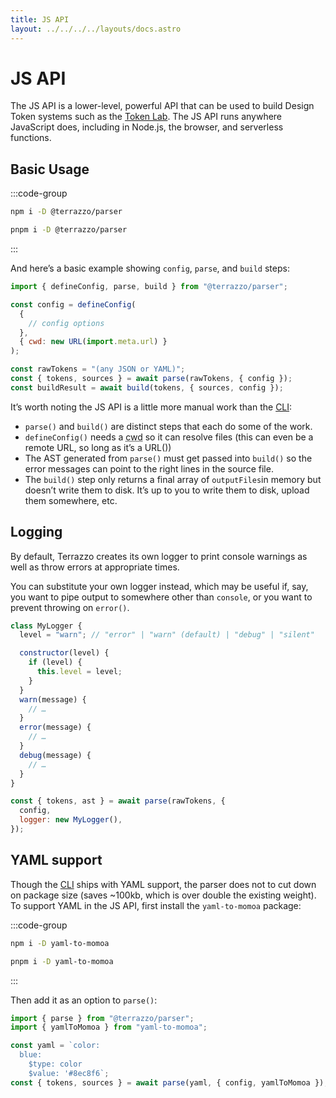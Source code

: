 ```yaml
---
title: JS API
layout: ../../../../layouts/docs.astro
---
```


# JS API

The JS API is a lower-level, powerful API that can be used to build Design Token systems such as the [Token Lab](/docs/token-lab). The JS API runs anywhere JavaScript does, including in Node.js, the browser, and serverless functions.

## Basic Usage

:::code-group

```sh [npm]
npm i -D @terrazzo/parser
```

```sh [pnpm]
pnpm i -D @terrazzo/parser
```

:::

And here’s a basic example showing `config`, `parse`, and `build` steps:

```js
import { defineConfig, parse, build } from "@terrazzo/parser";

const config = defineConfig(
  {
    // config options
  },
  { cwd: new URL(import.meta.url) }
);

const rawTokens = "(any JSON or YAML)";
const { tokens, sources } = await parse(rawTokens, { config });
const buildResult = await build(tokens, { sources, config });
```

It’s worth noting the JS API is a little more manual work than the [CLI](/docs/cli):

- `parse()` and `build()` are distinct steps that each do some of the work.
- `defineConfig()` needs a <abbr title="Current Working Directory">cwd</abbr> so it can resolve files (this can even be a remote URL, so long as it’s a URL())
- The AST generated from `parse()` must get passed into `build()` so the error messages can point to the right lines in the source file.
- The `build()` step only returns a final array of `outputFiles`in memory but doesn’t write them to disk. It’s up to you to write them to disk, upload them somewhere, etc.

## Logging

By default, Terrazzo creates its own logger to print console warnings as well as throw errors at appropriate times.

You can substitute your own logger instead, which may be useful if, say, you want to pipe output to somewhere other than `console`, or you want to prevent throwing on `error()`.

```js
class MyLogger {
  level = "warn"; // "error" | "warn" (default) | "debug" | "silent"

  constructor(level) {
    if (level) {
      this.level = level;
    }
  }
  warn(message) {
    // …
  }
  error(message) {
    // …
  }
  debug(message) {
    // …
  }
}

const { tokens, ast } = await parse(rawTokens, {
  config,
  logger: new MyLogger(),
});
```

## YAML support

Though the [CLI](/docs/cli) ships with YAML support, the parser does not to cut down on package size (saves ~100kb, which is over double the existing weight). To support YAML in the JS API, first install the `yaml-to-momoa` package:

:::code-group

```sh [npm]
npm i -D yaml-to-momoa
```

```sh [pnpm]
pnpm i -D yaml-to-momoa
```

:::

Then add it as an option to `parse()`:

```ts
import { parse } from "@terrazzo/parser";
import { yamlToMomoa } from "yaml-to-momoa";

const yaml = `color:
  blue:
    $type: color
    $value: '#8ec8f6`;
const { tokens, sources } = await parse(yaml, { config, yamlToMomoa });
```
